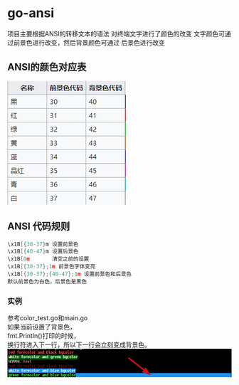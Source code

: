 # go-ansi
项目主要根据ANSI的转移文本的语法
对终端文字进行了颜色的改变
文字颜色可通过前景色进行改变，然后背景颜色可通过
后景色进行改变

## ANSI的颜色对应表
![image](./ansi.png)

## ANSI 代码规则
```go
\x1B[{30-37}m 设置前景色
\x1B[{40-47}m 设置后景色
\x1B[0m       清空之前的设置
\x1B[{30-37};1m 前景色字体变亮
\x1B[{30-37};{40-47};1m 设置前景色和后景色
默认前景色为白色，后景色是黑色
```
### 实例
参考color_test.go和main.go  
如果当前设置了背景色，  
fmt.Println()打印的时候，  
换行符进入下一行，所以下一行会立刻变成背景色。
![image](./result.png)